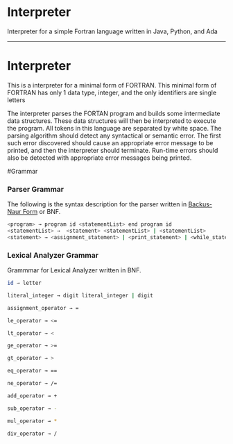 Interpreter
===========

Interpreter for a simple Fortran language written in Java, Python, and Ada


---------------------------------------------------------------------------



# Interpreter

This is a interpreter for a minimal form of FORTRAN. This minimal form of FORTRAN has only 1 data type, integer, 
and the only identifiers are single letters 

The interpreter parses the FORTAN program and builds some intermediate data structures. 
These data structures will then be interpreted to execute the program. All tokens in this language are separated by white space.
The parsing algorithm should detect any syntactical or semantic error. The first such error discovered should cause an appropriate error message to be printed, and then the interpreter should terminate. Run-time errors should also be detected with appropriate error messages being printed.


#Grammar


### Parser Grammar 

The following is the syntax description for the parser written in [Backus-Naur Form](http://en.wikipedia.org/wiki/Backus%E2%80%93Naur_Form) or BNF.

```bash
<program> → program id <statementList> end program id 
<statementList> →  <statement> <statementList> | <statementList> 
<statement> → <assignment_statement> | <print_statement> | <while_statement> | <if_statement> | <until_statement> 
```
 



### Lexical Analyzer Grammar

Grammmar for Lexical Analyzer written in BNF.

```bash
id → letter

literal_integer → digit literal_integer | digit

assignment_operator → =

le_operator → <=

lt_operator → <

ge_operator → >=

gt_operator → >

eq_operator → ==

ne_operator → /=

add_operator → +

sub_operator → -

mul_operator → *

div_operator → /
```

